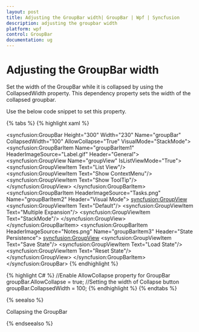 ```yaml
---
layout: post
title: Adjusting the GroupBar width| GroupBar | Wpf | Syncfusion
description: adjusting the groupbar width
platform: wpf
control: GroupBar
documentation: ug
---
```


# Adjusting the GroupBar width

Set the width of the GroupBar while it is collapsed by using the CollapsedWidth property. This dependency property sets the width of the collapsed groupbar. 

Use the below code snippet to set this property.


{% tabs %}
{% highlight xaml %} 
<!-- Adding GroupBar with  AllowCollapse property = true -->
<syncfusion:GroupBar Height="300" Width="230" Name="groupBar" CollapsedWidth="100" AllowCollapse="True" VisualMode="StackMode">  <!-- Adding GroupBarItem -->  <syncfusion:GroupBarItem Name="groupBarItem1" HeaderImageSource="Label.gif" Header="General">    <!-- Adding content for GroupBar item using GroupView -->    <syncfusion:GroupView Name="groupView" IsListViewMode="True">      <syncfusion:GroupViewItem Text="List View"/>      <syncfusion:GroupViewItem Text="Show ContextMenu"/>      <syncfusion:GroupViewItem Text="Show ToolTip"/>    </syncfusion:GroupView>  </syncfusion:GroupBarItem>  <!-- Adding GroupBarItem -->  <syncfusion:GroupBarItem HeaderImageSource="Tasks.png" Name="groupBarItem2" Header="Visual Mode">    <!-- Adding content for GroupBar item using GroupView -->    <syncfusion:GroupView>      <syncfusion:GroupViewItem Text="Default"/>      <syncfusion:GroupViewItem Text="Multiple Expansion"/>      <syncfusion:GroupViewItem Text="StackMode"/>    </syncfusion:GroupView>  </syncfusion:GroupBarItem>  <!-- Adding GroupBarItem -->  <syncfusion:GroupBarItem HeaderImageSource="Notes.png" Name="groupBarItem3" Header="State Persistence">    <!-- Adding content for GroupBar item using GroupView -->    <syncfusion:GroupView>      <syncfusion:GroupViewItem Text="Save State"/>      <syncfusion:GroupViewItem Text="Load State"/>      <syncfusion:GroupViewItem Text="Reset State"/>    </syncfusion:GroupView>  </syncfusion:GroupBarItem></syncfusion:GroupBar> {% endhighlight %} 

{% highlight C# %} 
//Enable AllowCollapse property for GroupBar
groupBar.AllowCollapse = true;
//Setting the width of Collapse button
groupBar.CollapsedWidth = 100; 
{% endhighlight %} 
{% endtabs %}


{% seealso %}

Collapsing the GroupBar

{% endseealso %}